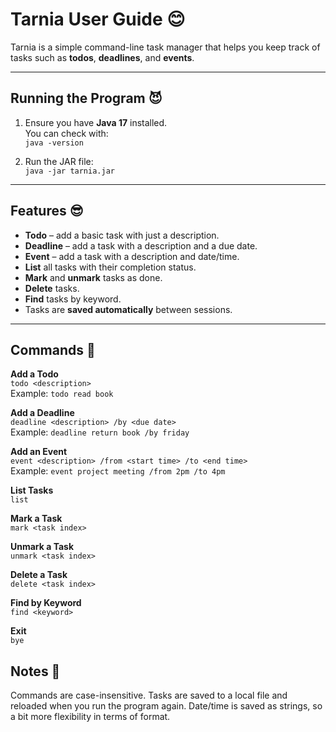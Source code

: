 # Tarnia User Guide 😊

Tarnia is a simple command-line task manager that helps you keep track of tasks such as **todos**, **deadlines**, and **events**.

---

## Running the Program 😈
1. Ensure you have **Java 17** installed.  
   You can check with:  
   `java -version`  

2. Run the JAR file:  
   `java -jar tarnia.jar`  

---

## Features 😎

- **Todo** – add a basic task with just a description.  
- **Deadline** – add a task with a description and a due date.  
- **Event** – add a task with a description and date/time.  
- **List** all tasks with their completion status.  
- **Mark** and **unmark** tasks as done.  
- **Delete** tasks.  
- **Find** tasks by keyword.  
- Tasks are **saved automatically** between sessions.

---

## Commands 🤪

**Add a Todo**  
`todo <description>`  
Example: `todo read book`  

**Add a Deadline**  
`deadline <description> /by <due date>`  
Example: `deadline return book /by friday`  

**Add an Event**  
`event <description> /from <start time> /to <end time>`  
Example: `event project meeting /from 2pm /to 4pm`  

**List Tasks**  
`list`  

**Mark a Task**  
`mark <task index>`  

**Unmark a Task**  
`unmark <task index>`  

**Delete a Task**  
`delete <task index>`  

**Find by Keyword**  
`find <keyword>`  

**Exit**  
`bye`  

## Notes 🥳
Commands are case-insensitive.
Tasks are saved to a local file and reloaded when you run the program again.
Date/time is saved as strings, so a bit more flexibility in terms of format.


